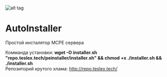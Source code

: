 ![alt tag](https://pp.vk.me/c836133/v836133874/1a9e8/bBVhC06n1JM.jpg)

# AutoInstaller
Простой инсталятор MCPE сервера

Комманда установки:
<b>wget -O installer.sh "repo.teslex.tech/peinstaller/installer.sh" && chmod +x ./installer.sh && ./installer.sh
</b>
<br>
Репозиторий крутого хлама: http://repo.teslex.tech/
